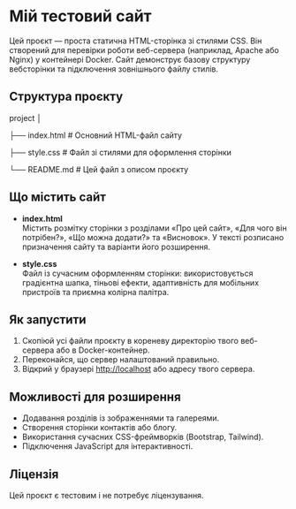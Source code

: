 # Мій тестовий сайт

Цей проєкт — проста статична HTML-сторінка зі стилями CSS. Він створений для перевірки роботи веб-сервера (наприклад, Apache або Nginx) у контейнері Docker. Сайт демонструє базову структуру вебсторінки та підключення зовнішнього файлу стилів.


## Структура проєкту
project
│

├── index.html # Основний HTML-файл сайту

├── style.css # Файл зі стилями для оформлення сторінки

└── README.md # Цей файл з описом проєкту

## Що містить сайт

- **index.html**  
  Містить розмітку сторінки з розділами «Про цей сайт», «Для чого він потрібен?», «Що можна додати?» та «Висновок». У тексті розписано призначення сайту та варіанти його розширення.

- **style.css**  
  Файл із сучасним оформленням сторінки: використовується градієнтна шапка, тіньові ефекти, адаптивність для мобільних пристроїв та приємна колірна палітра.

## Як запустити

1. Скопіюй усі файли проєкту в кореневу директорію твого веб-сервера або в Docker-контейнер.
2. Переконайся, що сервер налаштований правильно.
3. Відкрий у браузері [http://localhost](http://localhost) або адресу твого сервера.

## Можливості для розширення

- Додавання розділів із зображеннями та галереями.
- Створення сторінки контактів або блогу.
- Використання сучасних CSS-фреймворків (Bootstrap, Tailwind).
- Підключення JavaScript для інтерактивності.

## Ліцензія

Цей проєкт є тестовим і не потребує ліцензування.
